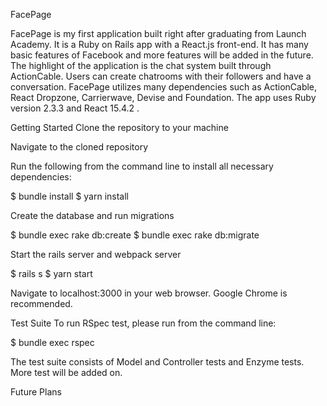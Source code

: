 FacePage

FacePage is my first application built right after graduating from Launch Academy. It is a Ruby on Rails app with a React.js front-end. It has many basic features of Facebook and more features will be added in the future. The highlight of the application is the chat system built through ActionCable. Users can create chatrooms with their followers and have a conversation. FacePage utilizes many dependencies such as ActionCable, React Dropzone, Carrierwave, Devise and Foundation. The app uses Ruby version 2.3.3 and React 15.4.2 .

Getting Started
Clone the repository to your machine

Navigate to the cloned repository

Run the following from the command line to install all necessary dependencies:

$ bundle install
$ yarn install

Create the database and run migrations

$ bundle exec rake db:create
$ bundle exec rake db:migrate

Start the rails server and webpack server

$ rails s
$ yarn start

Navigate to localhost:3000 in your web browser. Google Chrome is recommended.

Test Suite
To run RSpec test, please run from the command line:

$ bundle exec rspec

The test suite consists of Model and Controller tests and Enzyme tests. More test will be added on. 

Future Plans
